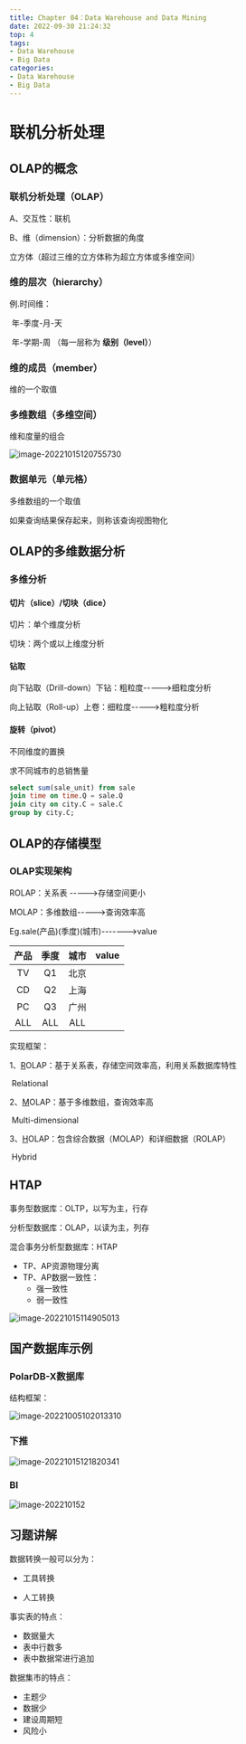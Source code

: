 ```yaml
---
title: Chapter 04：Data Warehouse and Data Mining
date: 2022-09-30 21:24:32
top: 4
tags:
- Data Warehouse
- Big Data
categories:
- Data Warehouse
- Big Data
---
```


# 联机分析处理

## OLAP的概念

### 联机分析处理（OLAP）

A、交互性：联机

B、维（dimension）：分析数据的角度 

立方体（超过三维的立方体称为超立方体或多维空间）

### 维的层次（hierarchy）

例.时间维：       

​       年-季度-月-天

​       年-学期-周   （每一层称为 **级别（level）**）

### 维的成员（member）

维的一个取值

### 多维数组（多维空间）

维和度量的组合

![image-20221015120755730](../images/DataMining/image-20221015120755730.png)

### 数据单元（单元格）

多维数组的一个取值

如果查询结果保存起来，则称该查询视图物化



## OLAP的多维数据分析

### 多维分析

#### 切片（slice）/切块（dice）

切片：单个维度分析

切块：两个或以上维度分析



#### 钻取

向下钻取（Drill-down）下钻：粗粒度----->细粒度分析

向上钻取（Roll-up）上卷：细粒度----->粗粒度分析



#### 旋转（pivot）

不同维度的置换

求不同城市的总销售量

```sql
select sum(sale_unit) from sale
join time on time.Q = sale.Q
join city on city.C = sale.C
group by city.C;
```



## OLAP的存储模型

### OLAP实现架构

ROLAP：关系表 ----->存储空间更小

MOLAP：多维数组----->查询效率高

Eg.sale(产品)(季度)(城市)------->value

| 产品 | 季度 | 城市 | value |
| :--: | :--: | :--: | :---: |
|  TV  |  Q1  | 北京 |       |
|  CD  |  Q2  | 上海 |       |
|  PC  |  Q3  | 广州 |       |
| ALL  | ALL  | ALL  |       |



实现框架：

1、<u>R</u>OLAP：基于关系表，存储空间效率高，利用关系数据库特性

​      Relational

2、<u>M</u>OLAP：基于多维数组，查询效率高

​      Multi-dimensional

3、<u>H</u>OLAP：包含综合数据（MOLAP）和详细数据（ROLAP）

​      Hybrid

## HTAP

事务型数据库：OLTP，以写为主，行存

分析型数据库：OLAP，以读为主，列存

混合事务分析型数据库：HTAP

- TP、AP资源物理分离
- TP、AP数据一致性：
  - 强一致性
  - 弱一致性

![image-20221015114905013](../images/DataMining/image-20221015114905013.png)

## 国产数据库示例

### PolarDB-X数据库

结构框架：

![image-20221005102013310](../images/DataMining/image-20221005102013310-16657435018695.png)

### 下推

![image-20221015121820341](../images/DataMining/image-20221015121820341.png)

### BI

![image-202210152](../images/DataMining/3.png)



## 习题讲解

数据转换一般可以分为：

- 工具转换

- 人工转换

事实表的特点：

- 数据量大
- 表中行数多
- 表中数据常进行追加

数据集市的特点：

- 主题少
- 数据少
- 建设周期短
- 风险小

